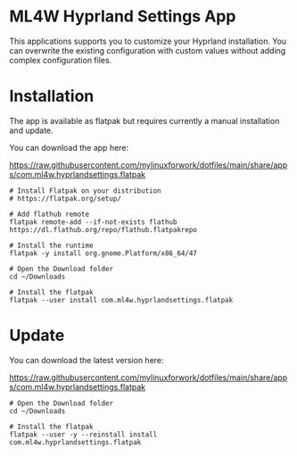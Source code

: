 # ML4W Hyprland Settings App

This applications supports you to customize your Hyprland installation. You can overwrite the existing configuration with custom values without adding complex configuration files.

# Installation

The app is available as flatpak but requires currently a manual installation and update.

You can download the app here: 

https://raw.githubusercontent.com/mylinuxforwork/dotfiles/main/share/apps/com.ml4w.hyprlandsettings.flatpak

```
# Install Flatpak on your distribution
# https://flatpak.org/setup/

# Add flathub remote
flatpak remote-add --if-not-exists flathub https://dl.flathub.org/repo/flathub.flatpakrepo

# Install the runtime
flatpak -y install org.gnome.Platform/x86_64/47

# Open the Download folder
cd ~/Downloads

# Install the flatpak
flatpak --user install com.ml4w.hyprlandsettings.flatpak
```

# Update

You can download the latest version here: 

https://raw.githubusercontent.com/mylinuxforwork/dotfiles/main/share/apps/com.ml4w.hyprlandsettings.flatpak

```
# Open the Download folder
cd ~/Downloads

# Install the flatpak
flatpak --user -y --reinstall install com.ml4w.hyprlandsettings.flatpak
```
